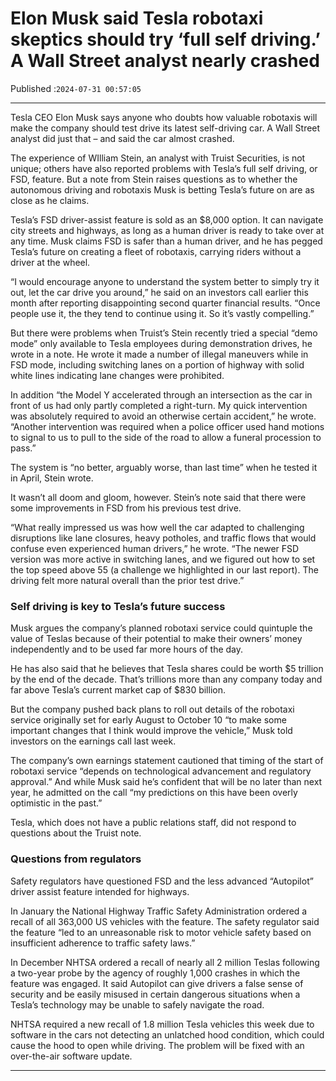 # Elon Musk said Tesla robotaxi skeptics should try ‘full self driving.’ A Wall Street analyst nearly crashed

Published :`2024-07-31 00:57:05`

---

Tesla CEO Elon Musk says anyone who doubts how valuable robotaxis will make the company should test drive its latest self-driving car. A Wall Street analyst did just that – and said the car almost crashed.

The experience of WIlliam Stein, an analyst with Truist Securities, is not unique; others have also reported problems with Tesla’s full self driving, or FSD, feature. But a note from Stein raises questions as to whether the autonomous driving and robotaxis Musk is betting Tesla’s future on are as close as he claims.

Tesla’s FSD driver-assist feature is sold as an $8,000 option. It can navigate city streets and highways, as long as a human driver is ready to take over at any time. Musk claims FSD is safer than a human driver, and he has pegged Tesla’s future on creating a fleet of robotaxis, carrying riders without a driver at the wheel.

“I would encourage anyone to understand the system better to simply try it out, let the car drive you around,” he said on an investors call earlier this month after reporting disappointing second quarter financial results. “Once people use it, the they tend to continue using it. So it’s vastly compelling.”

But there were problems when Truist’s Stein recently tried a special “demo mode” only available to Tesla employees during demonstration drives, he wrote in a note. He wrote it made a number of illegal maneuvers while in FSD mode, including switching lanes on a portion of highway with solid white lines indicating lane changes were prohibited.

In addition “the Model Y accelerated through an intersection as the car in front of us had only partly completed a right-turn. My quick intervention was absolutely required to avoid an otherwise certain accident,” he wrote. “Another intervention was required when a police officer used hand motions to signal to us to pull to the side of the road to allow a funeral procession to pass.”

The system is “no better, arguably worse, than last time” when he tested it in April, Stein wrote.

It wasn’t all doom and gloom, however. Stein’s note said that there were some improvements in FSD from his previous test drive.

“What really impressed us was how well the car adapted to challenging disruptions like lane closures, heavy potholes, and traffic flows that would confuse even experienced human drivers,” he wrote. “The newer FSD version was more active in switching lanes, and we figured out how to set the top speed above 55 (a challenge we highlighted in our last report). The driving felt more natural overall than the prior test drive.”

### Self driving is key to Tesla’s future success

Musk argues the company’s planned robotaxi service could quintuple the value of Teslas because of their potential to make their owners’ money independently and to be used far more hours of the day.

He has also said that he believes that Tesla shares could be worth $5 trillion by the end of the decade. That’s trillions more than any company today and far above Tesla’s current market cap of $830 billion.

But the company pushed back plans to roll out details of the robotaxi service originally set for early August to October 10 “to make some important changes that I think would improve the vehicle,” Musk told investors on the earnings call last week.

The company’s own earnings statement cautioned that timing of the start of robotaxi service “depends on technological advancement and regulatory approval.” And while Musk said he’s confident that will be no later than next year, he admitted on the call “my predictions on this have been overly optimistic in the past.”

Tesla, which does not have a public relations staff, did not respond to questions about the Truist note.

### Questions from regulators

Safety regulators have questioned FSD and the less advanced “Autopilot” driver assist feature intended for highways.

In January the National Highway Traffic Safety Administration ordered a recall of all 363,000 US vehicles with the feature. The safety regulator said the feature “led to an unreasonable risk to motor vehicle safety based on insufficient adherence to traffic safety laws.”

In December NHTSA ordered a recall of nearly all 2 million Teslas following a two-year probe by the agency of roughly 1,000 crashes in which the feature was engaged. It said Autopilot can give drivers a false sense of security and be easily misused in certain dangerous situations when a Tesla’s technology may be unable to safely navigate the road.

NHTSA required a new recall of 1.8 million Tesla vehicles this week due to software in the cars not detecting an unlatched hood condition, which could cause the hood to open while driving. The problem will be fixed with an over-the-air software update.

---

